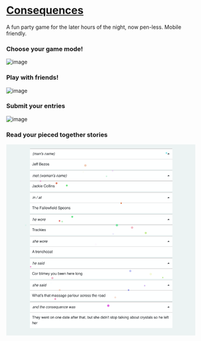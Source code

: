 # [Consequences](https://en.wikipedia.org/wiki/Consequences_(game))
A fun party game for the later hours of the night, now pen-less. 
Mobile friendly.

### Choose your game mode!
![image](https://user-images.githubusercontent.com/32837058/149635795-ef64c2be-39b9-4deb-a97a-f0d20d11404b.png)

### Play with friends!
![image](https://user-images.githubusercontent.com/32837058/149635900-ec6a06a8-de1b-4c6f-b343-5a883cb7028b.png)

### Submit your entries
![image](https://user-images.githubusercontent.com/32837058/149635877-635813bf-5fd0-4994-ac48-4ad6e1375da5.png)

### Read your pieced together stories
![img_1.png](images/img_4.png)
